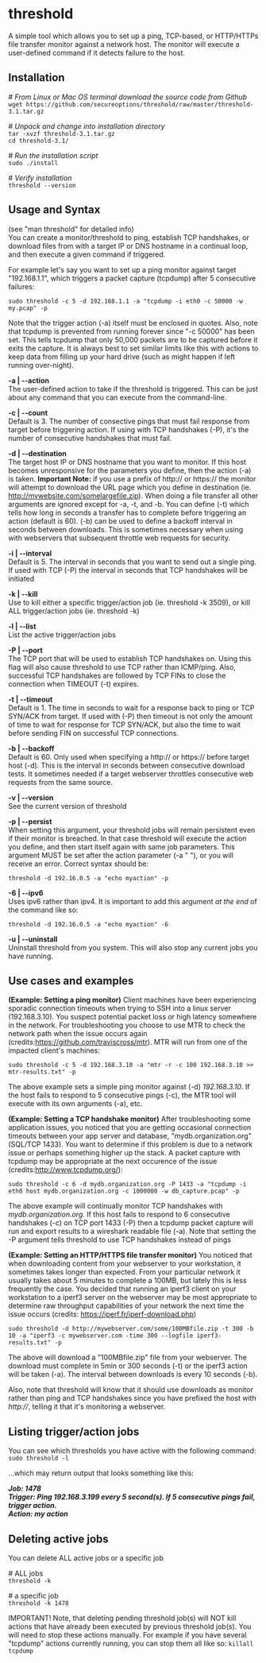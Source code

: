 # threshold
A simple tool which allows you to set up a ping, TCP-based, or HTTP/HTTPs file transfer monitor against a network host. The monitor will execute a user-defined command if it detects failure to the host.

## Installation
\# *From Linux or Mac OS terminal download the source code from Github*<br />
`wget https://github.com/secureoptions/threshold/raw/master/threshold-3.1.tar.gz`<br />

\# *Unpack and change into installation directory*<br />
`tar -xvzf threshold-3.1.tar.gz`<br />
`cd threshold-3.1/`<br />

\# *Run the installation script*<br />
`sudo ./install`<br />

\# *Verify installation*<br />
`threshold --version`<br />

## Usage and Syntax
(see "man threshold" for detailed info)<br />
You can create a monitor/threshold to ping, establish TCP handshakes, or download files from with a target IP or DNS hostname in a continual loop, and then execute a given command if triggered.

For example let's say you want to set up a ping monitor against target "192.168.1.1", which triggers a packet capture (tcpdump) after 5 consecutive failures:

    sudo threshold -c 5 -d 192.168.1.1 -a "tcpdump -i eth0 -c 50000 -w my.pcap" -p
   
Note that the trigger action (-a) itself must be enclosed in quotes. Also, note that tcpdump is prevented from running forever since "-c 50000" has been set. This tells tcpdump that only 50,000 packets are to be captured before it exits the capture. It is always best to set similar limits like this with actions to keep data from filling up your hard drive (such as might happen if left running over-night).
  

__-a | --action__<br />
   The user-defined action to take if the threshold is triggered. This can be just about any command that you can execute from the command-line.

__-c | --count__<br />
   Default is 3. The number of consective pings that must fail response from target before triggering action. If using with TCP handshakes (-P), it's the number of consecutive handshakes that must fail. 

__-d | --destination__<br />
   The target host IP or DNS hostname that you want to monitor. If this host becomes unresponsive for the parameters you define, then the action (-a) is taken. __Important Note:__ if you use a prefix of http:// or https:// the monitor will attempt to download the URL page which you define in destination (ie. http://mywebsite.com/somelargefile.zip). When doing a file transfer all other arguments are ignored except for -a, -t, and -b.  You can define (-t) which tells how long in seconds a transfer has to complete before triggering an action (default is 60). (-b) can be used to define a backoff interval in seconds between downloads. This is sometimes necessary when using with webservers that subsequent throttle web requests for security.

__-i | --interval__<br />
   Default is 5. The interval in seconds that you want to send out a single ping. If used with TCP (-P) the interval in seconds that TCP handshakes will be initiated

__-k | --kill__<br />
   Use to kill either a specific trigger/action job (ie. threshold -k 3509), or kill ALL trigger/action jobs (ie. threshold -k)

__-l | --list__<br />
   List the active trigger/action jobs

__-P | --port__<br />
   The TCP port that will be used to establish TCP handshakes on. Using this flag will also cause threshold to use TCP rather than ICMP/ping. Also, successful TCP handshakes are followed by TCP FINs to close the connection when TIMEOUT (-t) expires.

__-t | --timeout__<br />
   Default is 1. The time in seconds to wait for a response back to ping or TCP SYN/ACK from target. If used with (-P) then timeout is not only the amount of time to wait for response for TCP SYN/ACK, but also the time to wait before sending FIN on successful TCP connections.
   
__-b | --backoff__<br /> 
   Default is 60. Only used when specifying a http:// or https:// before target host (-d). This is the interval in seconds between consecutive download tests. It sometimes needed if a target webserver throttles consecutive web requests from the same source.

__-v | --version__<br />
   See the current version of threshold
   
__-p | --persist__<br />
    When setting this argument, your threshold jobs will remain persistent even if their monitor is breached. In that case threshold will execute the action you define, and then start itself again with same job parameters. This argument MUST be set after the action parameter (-a " "), or you will receive an error. Correct syntax should be:

    threshold -d 192.16.0.5 -a "echo myaction" -p
    
__-6 | --ipv6__<br />
   Uses ipv6 rather than ipv4. It is important to add this argument *_at the end_* of the command like so:
   
    threshold -d 192.16.0.5 -a "echo myaction" -6

__-u | --uninstall__<br />
    Uninstall threshold from you system. This will also stop any current jobs you have running.
   
## Use cases and examples
__(Example: Setting a ping monitor)__ Client machines have been experiencing sporadic connection timeouts when trying to SSH into a linux server (192.168.3.10). You suspect potential packet loss or high latency somewhere in the network. For troubleshooting you choose to use MTR to check the network path when the issue occurs again (credits:https://github.com/traviscross/mtr). MTR will run from one of the impacted client's machines:

    sudo threshold -c 5 -d 192.168.3.10 -a "mtr -r -c 100 192.168.3.10 >> mtr-results.txt" -p
   
The above example sets a simple ping monitor against (-d) *192.168.3.10*. If the host fails to respond to 5 consecutive pings (-c), the MTR tool will execute with its own arguments (-a), etc.

__(Example: Setting a TCP handshake monitor)__ After troubleshooting some application issues, you noticed that you are getting occasional connection timeouts between your app server and database, "mydb.organization.org" (SQL/TCP 1433). You want to determine if this problem is due to a network issue or perhaps something higher up the stack. A packet capture with tcpdump may be appropriate at the next occurence of the issue (credits:http://www.tcpdump.org/):

    sudo threshold -c 6 -d mydb.organization.org -P 1433 -a "tcpdump -i eth0 host mydb.organization.org -c 1000000 -w db_capture.pcap" -p
    
 The above example will continually monitor TCP handshakes with *mydb.organization.org*. If this host fails to respond to 6 consecutive handshakes (-c) on TCP port 1433 (-P) then a tcpdump packet capture will run and export results to a wireshark readable file (-a). Note that setting the -P argument tells threshold to use TCP handshakes instead of pings
 
 __(Example: Setting an HTTP/HTTPS file transfer monitor)__ You noticed that when downloading content from your webserver to your workstation, it sometimes takes longer than expected. From your particular network it usually takes about 5 minutes to complete a 100MB, but lately this is less frequently the case. You decided that running an iperf3 client on your workstation to a iperf3 server on the webserver may be most appropriate to determine raw throughput capabilities of your network the next time the issue occurs (credits: https://iperf.fr/iperf-download.php)

    sudo threshold -d http://mywebserver.com/some/100MBfile.zip -t 300 -b 10 -a "iperf3 -c mywebserver.com -time 300 --logfile iperf3-results.txt" -p
    
The above will download a "100MBfile.zip" file from your webserver. The download must complete in 5min or 300 seconds (-t) or the iperf3 action will be taken (-a). The interval between downloads is every 10 seconds (-b). 

Also, note that threshold will know that it should use downloads as monitor rather than ping and TCP handshakes since you have prefixed the host with *http://*, telling it that it's monitoring a webserver. 

## Listing trigger/action jobs
You can see which thresholds you have active with the following command:<br />
    `sudo threshold -l`
    
...which may return output that looks something like this:<br />

*__Job: 1478<br />
Trigger: Ping 192.168.3.199 every 5 second(s). If 5 consecutive pings fail, trigger action.<br />
Action: my action__*<br />

## Deleting active jobs<br />
You can delete ALL active jobs or a specific job<br />

\# ALL jobs<br />
   `threshold -k`

\# a specific job<br />
   `threshold -k 1478`
    
IMPORTANT! Note, that deleting pending threshold job(s) will NOT kill actions that have already been executed by previous threshold job(s). You will need to stop these actions manually. For example if you have several "tcpdump" actions currently running, you can stop them all like so:
    `killall tcpdump`
